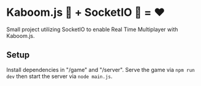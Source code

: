 # Kaboom.js 🥊 + SocketIO 🔌 = ❤

Small project utilizing SocketIO to enable Real Time Multiplayer with Kaboom.js.

## Setup

Install dependencies in "/game" and "/server".
Serve the game via `npm run dev` then start the server via `node main.js`.
